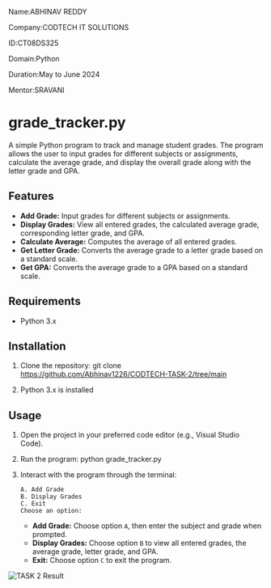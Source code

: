 Name:ABHINAV REDDY

Company:CODTECH IT SOLUTIONS 

ID:CT08DS325

Domain:Python

Duration:May to June 2024

Mentor:SRAVANI

# grade_tracker.py
A simple Python program to track and manage student grades. The program allows the user to input grades for different subjects or assignments, calculate the average grade, and display the overall grade along with the letter grade and GPA.

## Features

- **Add Grade:** Input grades for different subjects or assignments.
- **Display Grades:** View all entered grades, the calculated average grade, corresponding letter grade, and GPA.
- **Calculate Average:** Computes the average of all entered grades.
- **Get Letter Grade:** Converts the average grade to a letter grade based on a standard scale.
- **Get GPA:** Converts the average grade to a GPA based on a standard scale.

## Requirements

- Python 3.x

## Installation

1. Clone the repository:
    git clone https://github.com/Abhinav1226/CODTECH-TASK-2/tree/main

2. Python 3.x is installed

## Usage

1. Open the project in your preferred code editor (e.g., Visual Studio Code).

2. Run the program:
    python grade_tracker.py
  
3. Interact with the program through the terminal:

    ```
    A. Add Grade
    B. Display Grades
    C. Exit
    Choose an option:
    ```

    - **Add Grade:** Choose option `A`, then enter the subject and grade when prompted.
    - **Display Grades:** Choose option `B` to view all entered grades, the average grade, letter grade, and GPA.
    - **Exit:** Choose option `C` to exit the program.





![TASK 2 Result](https://github.com/Abhinav1226/CODTECH-TASK-2/assets/150127637/f69fa975-bfc7-44a8-a687-2cd6d92c469e)

